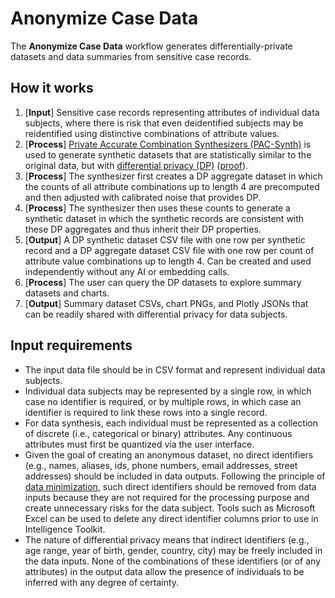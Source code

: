 # Anonymize Case Data

The **Anonymize Case Data** workflow generates differentially-private datasets and data summaries from sensitive case records.

## How it works

1. [**Input**] Sensitive case records representing attributes of individual data subjects, where there is risk that even deidentified subjects may be reidentified using distinctive combinations of attribute values.
2. [**Process**] [Private Accurate Combination Synthesizers (PAC-Synth)](https://github.com/microsoft/synthetic-data-showcase/blob/main/packages/lib-pacsynth/README.md) is used to generate synthetic datasets that are statistically similar to the original data, but with [differential privacy (DP)](https://en.wikipedia.org/wiki/Differential_privacy) ([proof](https://github.com/microsoft/synthetic-data-showcase/blob/main/docs/dp/dp_marginals.pdf)).
3. [**Process**] The synthesizer first creates a DP aggregate dataset in which the counts of all attribute combinations up to length 4 are precomputed and then adjusted with calibrated noise that provides DP.
4. [**Process**] The synthesizer then uses these counts to generate a synthetic dataset in which the synthetic records are consistent with these DP aggregates and thus inherit their DP properties.
5. [**Output**] A DP synthetic dataset CSV file with one row per synthetic record and a DP aggregate dataset CSV file with one row per count of attribute value combinations up to length 4. Can be created and used independently without any AI or embedding calls.
6. [**Process**] The user can query the DP datasets to explore summary datasets and charts.
7. [**Output**] Summary dataset CSVs, chart PNGs, and Plotly JSONs that can be readily shared with differential privacy for data subjects.

## Input requirements

- The input data file should be in CSV format and represent individual data subjects.
- Individual data subjects may be represented by a single row, in which case no identifier is required, or by multiple rows, in which case an identifier is required to link these rows into a single record.
- For data synthesis, each individual must be represented as a collection of discrete (i.e., categorical or binary) attributes. Any continuous attributes must first be quantized via the user interface.
- Given the goal of creating an anonymous dataset, no direct identifiers (e.g., names, aliases, ids, phone numbers, email addresses, street addresses) should be included in data outputs. Following the principle of [data minimization](https://en.wikipedia.org/wiki/Data_minimization), such direct identifiers should be removed from data inputs because they are not required for the processing purpose and create unnecessary risks for the data subject. Tools such as Microsoft Excel can be used to delete any direct identifier columns prior to use in Intelligence Toolkit.
- The nature of differential privacy means that indirect identifiers (e.g., age range, year of birth, gender, country, city) may be freely included in the data inputs. None of the combinations of these identifiers (or of any attributes) in the output data allow the presence of individuals to be inferred with any degree of certainty.
